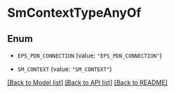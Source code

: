 # SmContextTypeAnyOf

## Enum


* `EPS_PDN_CONNECTION` (value: `"EPS_PDN_CONNECTION"`)

* `SM_CONTEXT` (value: `"SM_CONTEXT"`)


[[Back to Model list]](../README.md#documentation-for-models) [[Back to API list]](../README.md#documentation-for-api-endpoints) [[Back to README]](../README.md)


